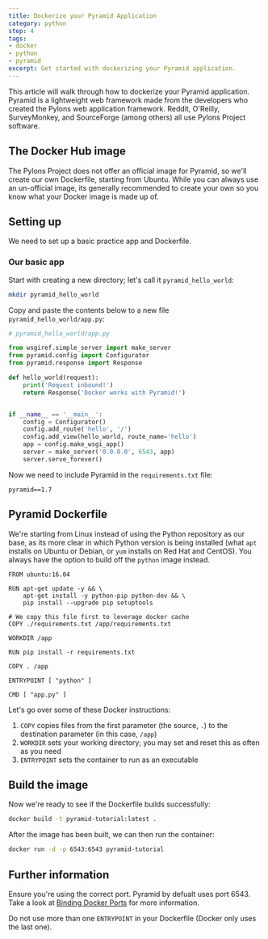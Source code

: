 ```yaml
---
title: Dockerize your Pyramid Application
category: python
step: 4
tags:
- docker
- python
- pyramid
excerpt: Get started with dockerizing your Pyramid application.
---
```


This article will walk through how to dockerize your Pyramid application. Pyramid is a lightweight web framework made from the developers who created the Pylons web application framework. Reddit, O'Reilly, SurveyMonkey, and SourceForge (among others) all use Pylons Project software.

## The Docker Hub image

The Pylons Project does not offer an official image for Pyramid, so we'll create our own Dockerfile, starting from Ubuntu. While you can always use an un-official image, its generally recommended to create your own so you know what your Docker image is made up of.

## Setting up

We need to set up a basic practice app and Dockerfile.

### Our basic app

Start with creating a new directory; let's call it `pyramid_hello_world`: 

```bash
mkdir pyramid_hello_world
```

Copy and paste the contents below to a new file `pyramid_hello_world/app.py`:

```python
# pyramid_hello_world/app.py

from wsgiref.simple_server import make_server
from pyramid.config import Configurator
from pyramid.response import Response

def hello_world(request):
    print('Request inbound!')
    return Response('Docker works with Pyramid!')


if __name__ == '__main__':
    config = Configurator()
    config.add_route('hello', '/')
    config.add_view(hello_world, route_name='hello')
    app = config.make_wsgi_app()
    server = make_server('0.0.0.0', 6543, app)
    server.serve_forever()

```

Now we need to include Pyramid in the `requirements.txt` file:

```
pyramid==1.7
```

## Pyramid Dockerfile

We're starting from Linux instead of using the Python repository as our base, as its more clear in which Python version is being installed (what `apt` installs on Ubuntu or Debian, or `yum` installs on Red Hat and CentOS). You always have the option to build off the `python` image instead.

```
FROM ubuntu:16.04

RUN apt-get update -y && \
    apt-get install -y python-pip python-dev && \
    pip install --upgrade pip setuptools

# We copy this file first to leverage docker cache
COPY ./requirements.txt /app/requirements.txt

WORKDIR /app

RUN pip install -r requirements.txt

COPY . /app

ENTRYPOINT [ "python" ]

CMD [ "app.py" ]
```

Let's go over some of these Docker instructions:

1. `COPY` copies files from the first parameter (the source, `.`) to the destination parameter (in this case, `/app`)
2. `WORKDIR` sets your working directory; you may set and reset this as often as you need
3. `ENTRYPOINT` sets the container to run as an executable

## Build the image

Now we're ready to see if the Dockerfile builds successfully:

```bash
docker build -t pyramid-tutorial:latest .
```

After the image has been built, we can then run the container:

```bash
docker run -d -p 6543:6543 pyramid-tutorial
```

## Further information
Ensure you're using the correct port. Pyramid by defualt uses port 6543. Take a look at [Binding Docker Ports](../../binding-docker-ports) for more information.

Do not use more than one `ENTRYPOINT` in your Dockerfile (Docker only uses the last one).